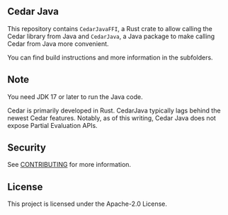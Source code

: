 ## Cedar Java

This repository contains `CedarJavaFFI`, a Rust crate to allow calling the Cedar library from Java and `CedarJava`, a Java package to make calling Cedar from Java more convenient.

You can find build instructions and more information in the subfolders.

## Note
You need JDK 17 or later to run the Java code.

Cedar is primarily developed in Rust. CedarJava typically lags behind the newest Cedar features. Notably, as of this writing, Cedar Java does not expose Partial Evaluation APIs.

## Security

See [CONTRIBUTING](CONTRIBUTING.md#security-issue-notifications) for more information.

## License

This project is licensed under the Apache-2.0 License.

